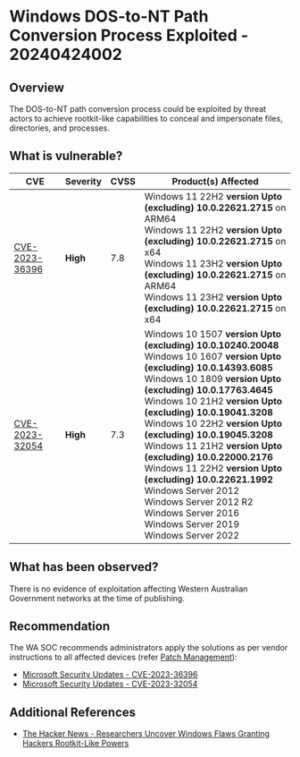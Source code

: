 # Windows DOS-to-NT Path Conversion Process Exploited - 20240424002

## Overview

The DOS-to-NT path conversion process could be exploited by threat actors to achieve rootkit-like capabilities to conceal and impersonate files, directories, and processes.

## What is vulnerable?

| CVE                                                               | Severity | CVSS | Product(s) Affected               |
| ----------------------------------------------------------------- | -------- | ---- | --------------------------------- |
| [CVE-2023-36396](https://nvd.nist.gov/vuln/detail/CVE-2023-36396#range-10049065) | **High** | 7.8  | Windows 11 22H2 **version Upto (excluding) 10.0.22621.2715** on ARM64 <br> Windows 11 22H2 **version Upto (excluding) 10.0.22621.2715** on x64 <br> Windows 11 23H2 **version Upto (excluding) 10.0.22621.2715** on ARM64 <br> Windows 11 23H2 **version Upto (excluding) 10.0.22621.2715** on x64|
| [CVE-2023-32054](https://nvd.nist.gov/vuln/detail/CVE-2023-32054#range-9396510) | **High** | 7.3  | Windows 10 1507 **version Upto (excluding) 10.0.10240.20048** <br> Windows 10 1607 **version Upto (excluding) 10.0.14393.6085** <br> Windows 10 1809 **version Upto (excluding) 10.0.17763.4645** <br> Windows 10 21H2 **version Upto (excluding) 10.0.19041.3208** <br> Windows 10 22H2 **version Upto (excluding) 10.0.19045.3208** <br> Windows 11 21H2 **version Upto (excluding) 10.0.22000.2176** <br> Windows 11 22H2 **version Upto (excluding) 10.0.22621.1992** <br> Windows Server 2012 <br> Windows Server 2012 R2 <br> Windows Server 2016 <br> Windows Server 2019 <br> Windows Server 2022|

## What has been observed?

There is no evidence of exploitation affecting Western Australian Government networks at the time of publishing.

## Recommendation

The WA SOC recommends administrators apply the solutions as per vendor instructions to all affected devices (refer [Patch Management](../guidelines/patch-management.md)):

- [Microsoft Security Updates - CVE-2023-36396](https://msrc.microsoft.com/update-guide/vulnerability/CVE-2023-36396)
- [Microsoft Security Updates - CVE-2023-32054](https://msrc.microsoft.com/update-guide/vulnerability/CVE-2023-32054)

## Additional References

- [The Hacker News - Researchers Uncover Windows Flaws Granting Hackers Rootkit-Like Powers](https://thehackernews.com/2024/04/researchers-uncover-windows-flaws.html)

